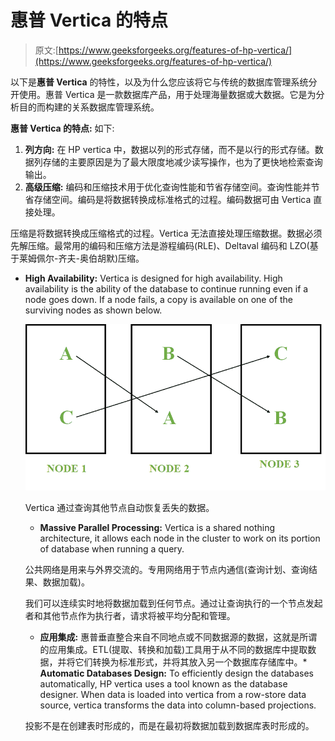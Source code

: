 # 惠普 Vertica 的特点

> 原文:[https://www.geeksforgeeks.org/features-of-hp-vertica/](https://www.geeksforgeeks.org/features-of-hp-vertica/)

以下是**惠普 Vertica** 的特性，以及为什么您应该将它与传统的数据库管理系统分开使用。惠普 Vertica 是一款数据库产品，用于处理海量数据或大数据。它是为分析目的而构建的关系数据库管理系统。

**惠普 Vertica 的特点:**
如下:

1.  **列方向:**
    在 HP vertica 中，数据以列的形式存储，而不是以行的形式存储。数据列存储的主要原因是为了最大限度地减少读写操作，也为了更快地检索查询输出。
2.  **高级压缩:**
    编码和压缩技术用于优化查询性能和节省存储空间。查询性能并节省存储空间。编码是将数据转换成标准格式的过程。编码数据可由 Vertica 直接处理。

压缩是将数据转换成压缩格式的过程。Vertica 无法直接处理压缩数据。数据必须先解压缩。最常用的编码和压缩方法是游程编码(RLE)、Deltaval 编码和 LZO(基于莱姆佩尔-齐夫-奥伯胡默)压缩。

*   **High Availability:**
    Vertica is designed for high availability. High availability is the ability of the database to continue running even if a node goes down. If a node fails, a copy is available on one of the surviving nodes as shown below.

    ![](img/5e8fd987fea6d0fe65343b036dd406c4.png)

    Vertica 通过查询其他节点自动恢复丢失的数据。

    *   **Massive Parallel Processing:**
    Vertica is a shared nothing architecture, it allows each node in the cluster to work on its portion of database when running a query.

    公共网络是用来与外界交流的。专用网络用于节点内通信(查询计划、查询结果、数据加载)。

    我们可以连续实时地将数据加载到任何节点。通过让查询执行的一个节点发起者和其他节点作为执行者，请求将被平均分配和管理。

    *   **应用集成:**
    惠普垂直整合来自不同地点或不同数据源的数据，这就是所谓的应用集成。ETL(提取、转换和加载)工具用于从不同的数据库中提取数据，并将它们转换为标准形式，并将其放入另一个数据库存储库中。*   **Automatic Databases Design:**
    To efficiently design the databases automatically, HP vertica uses a tool known as the database designer. When data is loaded into vertica from a row-store data source, vertica transforms the data into column-based projections.

    投影不是在创建表时形成的，而是在最初将数据加载到数据库表时形成的。